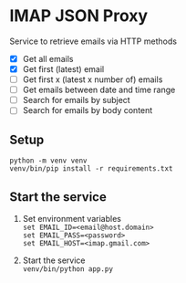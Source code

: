 # IMAP JSON Proxy

Service to retrieve emails via HTTP methods  

- [x] Get all emails  
- [x] Get first (latest) email  
- [ ] Get first x (latest x number of) emails  
- [ ] Get emails between date and time range  
- [ ] Search for emails by subject  
- [ ] Search for emails by body content  

## Setup
`python -m venv venv`  
`venv/bin/pip install -r requirements.txt`  

## Start the service

1. Set environment variables  
`set EMAIL_ID=<email@host.domain>`  
`set EMAIL_PASS=<password>`  
`set EMAIL_HOST=<imap.gmail.com>`  

2. Start the service  
`venv/bin/python app.py`  
